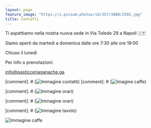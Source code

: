```yaml
---
layout: page
feature_image: "https://i.picsum.photos/id/357/3888/2592.jpg"
title: Contatti
---
```


Ti aspettiamo nella nostra nuova sede in Via Toledo 29 a Napoli 🇮🇹


Siamo aperti da martedì a domenica dalle ore 7:30 alle ore 19:00

Chiuso il lunedì

Per info o prenotazioni:

<info@pasticceriaganache.ga>

[comment]: # (![Immagine contatti](https://i.picsum.photos/id/4/5616/3744.jpg))
[comment]: # (![Imagine caffe](https://i.picsum.photos/id/63/5422/3050.jpg))

[comment]: # (![Immagine orari](https://i.picsum.photos/id/357/3888/2592.jpg))


[comment]: # (![Immagine orari](https://i.picsum.photos/id/357/3888/2592.jpg))


[comment]: # (![Immagine tavolo](https://i.picsum.photos/id/163/2000/1333.jpg))


![Immagine caffe](https://i.picsum.photos/id/63/5422/3050.jpg)
